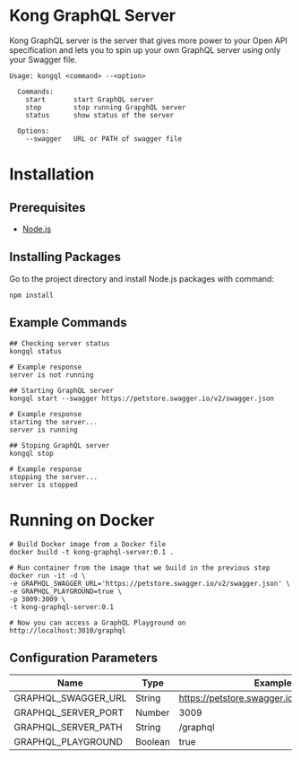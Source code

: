 # Kong GraphQL Server

Kong GraphQL server is the server that gives more power to your Open API specification and lets you to spin up your own GraphQL server using only your Swagger file.

```
Usage: kongql <command> --<option>

  Commands:
    start       start GraphQL server
    stop        stop running GrapghQL server
    status      show status of the server

  Options:
    --swagger   URL or PATH of swagger file
```

# Installation

## Prerequisites

- [Node.js](https://nodejs.org)

## Installing Packages

Go to the project directory and install Node.js packages with command:

```
npm install
```

## Example Commands

```
## Checking server status
kongql status

# Example response
server is not running

## Starting GraphQL server
kongql start --swagger https://petstore.swagger.io/v2/swagger.json

# Example response
starting the server...
server is running

## Stoping GraphQL server
kongql stop

# Example response
stopping the server...
server is stopped
```

# Running on Docker

```
# Build Docker image from a Docker file
docker build -t kong-graphql-server:0.1 .

# Run container from the image that we build in the previous step
docker run -it -d \
-e GRAPHQL_SWAGGER_URL='https://petstore.swagger.io/v2/swagger.json' \
-e GRAPHQL_PLAYGROUND=true \
-p 3009:3009 \
-t kong-graphql-server:0.1

# Now you can access a GraphQL Playground on http://localhost:3010/graphql
```

## Configuration Parameters

Name | Type | Example
--- | --- | ---
GRAPHQL_SWAGGER_URL | String | https://petstore.swagger.io/v2/swagger.json
GRAPHQL_SERVER_PORT | Number | 3009
GRAPHQL_SERVER_PATH | String | /graphql
GRAPHQL_PLAYGROUND | Boolean | true
